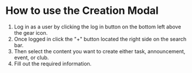 # How to use the Creation Modal
1. Log in as a user by clicking the log in button on the bottom left above the gear icon.
2. Once logged in click the "+" button located the right side on the search bar.
3. Then select the content you want to create either task, announcement, event, or club.
4. Fill out the required information. 
